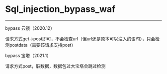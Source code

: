 # Sql_injection_bypass_waf

---

bypass 云锁（2020.12）

请求方式get->post即可，不会检查url（但url还是原本可以注入的语句），只会检测postdata（需要该请求支持post）

bypass 宝塔（2021.1）

请求方式post，脏数据，数据包过大宝塔会跳过检测